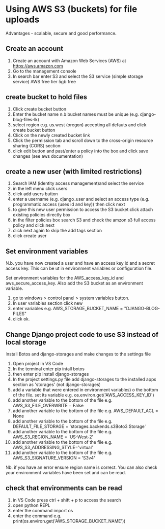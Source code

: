 Using AWS S3 (buckets) for file uploads
========================================

Advantages - scalable, secure and good performance.

Create an account
---------------------

1. Create an account with Amazon Web Services (AWS) at https://aws.amazon.com
2. Go to the management console
3. In search bar enter S3 and select the S3 service (simple storage service) AWS free tier 5gb free

create bucket to hold files
---------------------------
1. Click create bucket button
2. Enter the bucket name n.b bucket names must be unique (e.g. django-blog-files-lk)
3. select region e.g. us.west (oregon) accepting all defauts and click create bucket button
4. Click on the newly created bucket link
5. Click the permission tab and scroll down to the cross-origin resource sharing (CORS) section 
6. click edit button and past/enter a policy into the box and click save changes (see aws documentation)

create a new user (with limited restrictions)
-----------------------------------------------
1. Search IAM (identity access management)and select the service
2. in the left menu click users
3. click add users button
4. enter a username (e.g. django_user and select an access type (e.g. programmatic access (uses id and key)) then click next
5. to give this new user permission to access the S3 bucket click attach existing policies directly box
6. in the filter policies box search S3 and check the amzon s3 full access policy and click next
7. click next again to skip the add tags section
8. click create user

Set environment variables
-------------------------
N.b. you have now created a user and have an access key id and a secret access key.  This can be ut in environment variables
or configuration file.

Set environment variables for the AWS_access_key_id and aws_secure_access_key.  Also add the S3 bucket as an environment variable.

1. go to windows > control panel > system variables button.  
2. In user variables section click new
3. enter variables e.g. AWS_STORAGE_BUCKET_NAME = "DJANGO-BLOG-FILES"
4. click ok.

Change Django project code to use S3 instead of local storage
-------------------------------------------------------------
Install Botos and django-storages and make changes to the settings file

1. Open project in VS Code
2. In the terminal enter pip intall botos
3. then enter pip install django-storages
4. In the project settings.py file add django-storages to the installed apps section as 'storages' (not django-storages)
5. add a variable that were entered in environment variables) o the bottom of the file.
set its variable e.g. os.environ.get('AWS_ACCESS_KEY_ID')
6. add another variable to the bottom of the file e.g. AWS_S3_FILE_OVERWRITE = False
7. add another variable to the bottom of the file e.g. AWS_DEFAULT_ACL = None
8. add another variable to the bottom of the file e.g. DEFAULT_FILE_STORAGE = 'storages.backends.s3Boto3 Storage'
9. add another variable to the bottom of the file e.g. AWS_S3_REGION_NAME = 'US-West-2'
10. add another variable to the bottom of the file e.g. AWS_S3_ADDRESSING_STYLE='virtual'
11. add another variable to the bottom of the file e.g. AWS_S3_SIGNATURE_VERSION = 'S3v4'

Nb. if you have an error ensure region name is correct.  You can also check your environment variables have been set 
and can be read.

check that environments can be read
------------------------------------
1. in VS Code press ctrl + shift + p to access the search
2. open python REPL
3. enter the command import os
4. enter the command e.g. print(os.environ.get('AWS_STORAGE_BUCKET_NAME'))
